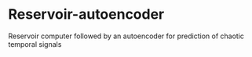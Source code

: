 # Reservoir-autoencoder
Reservoir computer followed by an autoencoder for prediction of chaotic temporal signals
